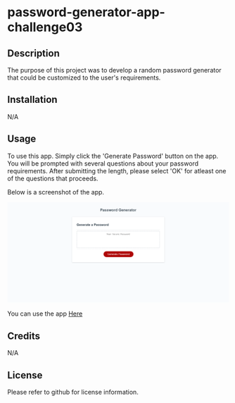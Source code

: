 # password-generator-app-challenge03

## Description

The purpose of this project was to develop a random password generator that could be customized to the user's requirements.

## Installation

N/A

## Usage

To use this app. Simply click the 'Generate Password' button on the app. You will be prompted with several questions about your password requirements. After submitting the length, please select 'OK' for atleast one of the questions that proceeds.

Below is a screenshot of the app.

![Screenshot](/assets/images/screencapture-hermanea-github-io-password-generator-app-challenge03-2023-02-22-10_10_16.png "App Screenshot")

You can use the app [Here](https://hermanea.github.io/password-generator-app-challenge03/)

## Credits

N/A

## License

Please refer to github for license information.
